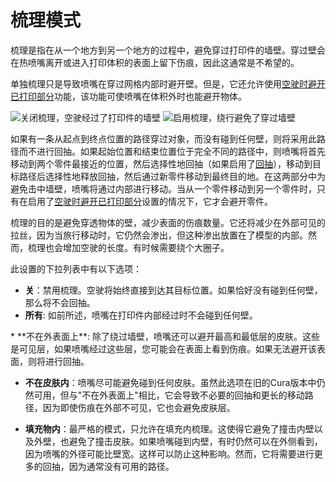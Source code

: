 梳理模式
====
梳理是指在从一个地方到另一个地方的过程中，避免穿过打印件的墙壁。穿过壁会在热喷嘴离开或进入打印体积的表面上留下伤痕，因此这通常是不希望的。

单独梳理只是导致喷嘴在穿过网格内部时避开壁。但是，它还允许使用[空驶时避开已打印部分](travel_avoid_other_parts.md)功能，该功能可使喷嘴在体积外时也能避开物体。

<!--screenshot {
"image_path": "retraction_combing_off.png",
"models": [
{
"script": "safety_lock.scad",
"scad_params": ["length=40"]
}
],
"camera_position": [0, 0, 120],
"structures": ["travels", "helpers", "shell", "infill", "starts"],
"settings": {"retraction_combing": "off"},
"minimum_layer": 2,
"colours": 64
}-->
<!--screenshot {
"image_path": "retraction_combing_on.png",
"models": [
{
"script": "safety_lock.scad",
"scad_params": ["length=40"]
}
],
"camera_position": [0, 0, 120],
"structures": ["travels", "helpers", "shell", "infill", "starts"],
"settings": {"retraction_combing": "all"},
"minimum_layer": 2,
"colours": 64
}-->
![关闭梳理，空驶经过了打印件的墙壁](../images/retraction_combing_off.png)
![启用梳理，绕行避免了穿过墙壁](../images/retraction_combing_on.png)

如果有一条从起点到终点位置的路径穿过对象，而没有碰到任何壁，则将采用此路径而不进行回抽。如果起始位置和结束位置位于完全不同的路径中，则喷嘴将首先移动到两个零件最接近的位置，然后选择性地回抽（如果启用了[回抽](retraction_enable.md)），移动到目标路径后选择性地释放回抽，然后通过新零件移动到最终目的地。在这两部分中为避免击中墙壁，喷嘴将通过内部进行移动。当从一个零件移动到另一个零件时，只有在启用了[空驶时避开已打印部分](travel_avoid_other_parts.md)设置的情况下，它才会避开零件。

梳理的目的是避免穿透物体的壁，减少表面的伤痕数量。它还将减少在外部可见的拉丝，因为当旅行移动时，它仍然会渗出，但这种渗出放置在了模型的内部。然而，梳理也会增加空驶的长度。有时候需要绕个大圈子。

此设置的下拉列表中有以下选项：
* **关**：禁用梳理。空驶将始终直接到达其目标位置。如果恰好没有碰到任何壁，那么将不会回抽。
* **所有**: 如前所述，喷嘴在打印件内部经过时不会碰到任何壁。
<!--if cura_version >= 4.12-->* **不在外表面上**: 除了绕过墙壁，喷嘴还可以避开最高和最低层的皮肤。这些是可见层，如果喷嘴经过这些层，您可能会在表面上看到伤痕。如果无法避开该表面，则将进行回抽。
* **不在皮肤内**：喷嘴尽可能避免碰到任何皮肤。虽然此选项在旧的Cura版本中仍然可用，但与"不在外表面上"相比，它会导致不必要的回抽和更长的移动路径，因为即使伤痕在外部不可见，它也会避免皮肤层。
<!--if cura_version < 4.12:* **不在皮肤内**: . 如果可能的话，喷嘴也会避免碰到皮肤。喷嘴沿着墙壁而不是穿越皮肤，这可以减少顶部一侧的疤痕。然而，有时喷嘴必须进行回抽，否则就会穿越皮肤。-->
* **填充物内**：最严格的模式，只允许在填充内梳理。这使得它避免了撞击内壁以及外壁，也避免了撞击皮肤。如果喷嘴碰到内壁，有时仍然可以在外侧看到，因为喷嘴的外径可能比壁宽。这样可以防止这种影响。然而，它将需要进行更多的回抽，因为通常没有可用的路径。
